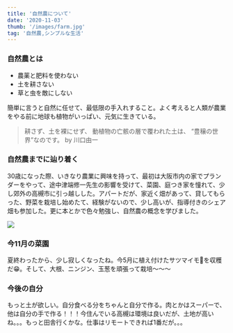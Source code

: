 ```yaml
---
title: '自然農について'
date: '2020-11-03'
thumb: '/images/farm.jpg'
tag: '自然農,シンプルな生活'
---
```

### 自然農とは
- 農薬と肥料を使わない
- 土を耕さない
- 草と虫を敵にしない

簡単に言うと自然に任せて、最低限の手入れすること。よく考えると人類が農業をやる前に地球も植物がいっぱい、元気に生きている。

> 耕さず、土を裸にせず、
> 動植物の亡骸の層で覆われた土は、
> “豊穣の世界”なのです。
> by 川口由一

### 自然農までに辿り着く
30歳になった際、いきなり農業に興味を持って、最初は大阪市内の家でプランダーをやって、途中津端修一先生の影響を受けて、菜園、庭つき家を憧れて、少し郊外の高槻市に引っ越しした。アパートだが、家近く畑があって、貸してもらった、野菜を栽培し始めたて、経験がないので、少し高いが、指導付きのシェア畑も参加した。更に本とかで色々勉強し、自然農の概念を学びました。

![](/images/farm.jpg)

### 今11月の菜園
夏終わったから、少し寂しくなったね。今5月に植え付けたサツマイモ🍠を収穫だ😁。そして、大根、ニンジン、玉葱を頑張って栽培〜〜〜

### 今後の自分
もっと土が欲しい。自分食べる分をちゃんと自分で作る。肉とかはスーパーで、他は自分の手で作る！！！今住んでいる高槻は環境は良いだが、土地が高いね。。。もっと田舎行くかな。仕事はリモートできれば1番だが。。。